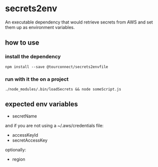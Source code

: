 # secrets2env
An executable dependency that would retrieve secrets from AWS and set them up as environment variables.

## how to use

### install the dependency

```
npm install --save @tourconnect/secrets2envfile
```

### run with it the on a project

```
./node_modules/.bin/loadSecrets && node someScript.js
```

## expected env variables

* secretName

and if you are not using a  ~/.aws/credentials file:

* accessKeyId
* secretAccessKey

optionally:

* region
